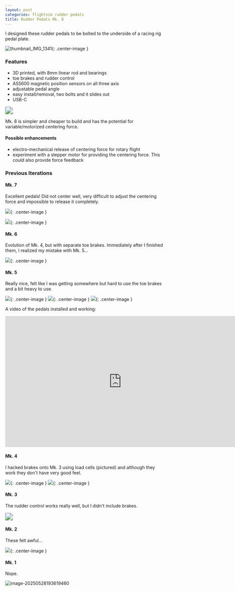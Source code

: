 ```yaml
---
layout: post
categories: flightsim rudder pedals
title: Rudder Pedals Mk. 8
---
```


I designed these rudder pedals to be bolted to the underside of a racing rig pedal plate.

![thumbnail_IMG_1341](assets/thumbnail_IMG_1341.jpg){: .center-image }


### Features

- 3D printed, with 8mm linear rod and bearings
- toe brakes and rudder control
- AS5600 magnetic position sensors on all three axis 
- adjustable pedal angle
- easy install/removal, two bolts and it slides out
- USB-C

<img src="assets/mk7.JPG" style="zoom:150%;" />

Mk. 8 is simpler and cheaper to build and has the potential for variable/motorized centering force.

#### Possible enhancements

- electro-mechanical release of centering force for rotary flight
- experiment with a stepper motor for providing the centering force. This could also provide force feedback

### Previous Iterations

#### Mk. 7

Excellent pedals! Did not center well, very difficult to adjust the centering force and impossible to release it completely.



![](../assets/pedals/mk7b.JPG){: .center-image }

![](assets/mk7c.JPG){: .center-image }



#### Mk. 6

Evolution of Mk. 4, but with separate toe brakes. Immediately after I finished them, I realized my mistake with Mk. 5... 

![](../assets/pedals/mk6.JPG){: .center-image }

#### Mk. 5

Really nice, felt like I was getting somewhere but hard to use the toe brakes and a bit heavy to use. 

![](../assets/pedals/IMG_1098.JPG){: .center-image }
![](../assets/pedals/IMG_1099.JPG){: .center-image }
![](../assets/pedals/IMG_1101.JPG){: .center-image }

A video of the pedals installed and working:

<iframe class="center-image" width="740" height="416" src="https://www.youtube.com/embed/uUZPqIRWfbc?si=ZAByA4UAvtkQvIKs" title="YouTube video player" frameborder="0" allow="accelerometer; autoplay; clipboard-write; encrypted-media; gyroscope; picture-in-picture; web-share" referrerpolicy="strict-origin-when-cross-origin" allowfullscreen></iframe>



#### Mk. 4

I hacked brakes onto Mk. 3 using load cells (pictured) and although they work they don't have very good feel.

![](../assets/pedals/mk4.JPG){: .center-image }
![](../assets/pedals/mk4b.JPG){: .center-image }

#### Mk. 3

The rudder control works really well, but I didn't include brakes. 

<img src="../assets/pedals/mk3.jpg" style="zoom:150%;" />



#### Mk. 2

These felt awful...

![](../assets/pedals/mk2.jpg){: .center-image }



#### Mk. 1

Nope.

![image-20250528193619460](assets/image-20250528193619460.png)

